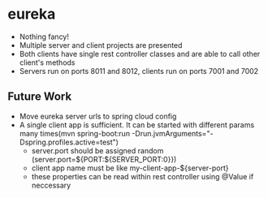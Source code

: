 # eureka
* Nothing fancy!
* Multiple server and client projects are presented
* Both clients have single rest controller classes and are able to call other client's methods
* Servers run on ports 8011 and 8012, clients run on ports 7001 and 7002


## Future Work
* Move eureka server urls to spring cloud config
* A single client app is sufficient. It can be started with different params many times(mvn spring-boot:run -Drun.jvmArguments="-Dspring.profiles.active=test")
	- server.port should be assigned random (server.port=${PORT:${SERVER_PORT:0}})
	- client app name must be like my-client-app-${server-port}
	- these properties can be read within rest controller using @Value if neccessary
